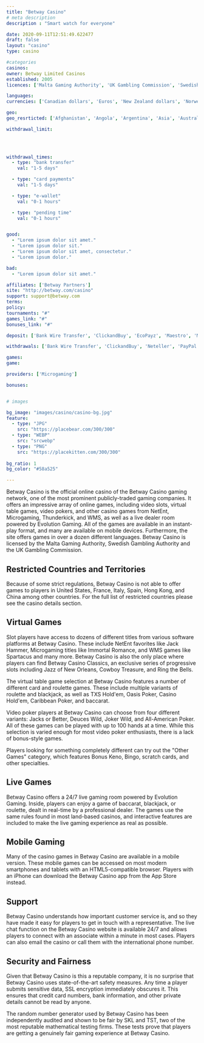 ```yaml
---
title: "Betway Casino"
# meta description
description : "Smart watch for everyone"

date: 2020-09-11T12:51:49.622477
draft: false
layout: "casino" 
type: casino

#categories
casinos: 
owner: Betway Limited Casinos
established: 2005
licences: ['Malta Gaming Authority', 'UK Gambling Commission', 'Swedish Gambling Authority']

languages: 
currencies: ['Canadian dollars', 'Euros', 'New Zealand dollars', 'Norwegian kroner', 'British pounds sterling', 'US dollars', 'Brazilian reals', 'Indian rupees', 'Swiss francs', 'Swedish kronor']

geo: 
geo_resrticted: ['Afghanistan', 'Angola', 'Argentina', 'Asia', 'Australia', 'Australian Capital Territory', 'New South Wales', 'Northern Territory', 'Queensland', 'South Australia', 'Tasmania', 'Victoria', 'Western Australia', 'Belize', 'Bolivia', 'Bosnia and Herzegovina', 'Bulgaria', 'Chile', 'Colombia', 'Costa Rica', 'Cuba', 'Dominican Republic', 'Ecuador', 'El Salvador', 'Finland', 'France', 'Germany', 'Schleswig-Holstein', 'Ghana', 'Greece', 'Greenland', 'Guatemala', 'Guyana', 'Honduras', 'Hong Kong', 'Hungary', 'Iran', 'Iraq', 'Israel', 'Italy', 'Kenya', 'Laos', 'Latvia', 'Lithuania', 'Myanmar [Burma]', 'North Korea', 'Papua New Guinea', 'Paraguay', 'Peru', 'Philippines', 'Portugal', 'Puerto Rico', 'Romania', 'Russia', 'Singapore', 'Slovakia', 'Slovenia', 'South Africa', 'Spain', 'Sri Lanka', 'Suriname', 'Switzerland', 'Syria', 'Thailand', 'Tunisia', 'Turkey', 'U.S. Minor Outlying Islands', 'Uganda', 'United States', 'Alabama', 'Alaska', 'American Samoa', 'Arizona', 'Arkansas', 'California', 'Colorado', 'Connecticut', 'Delaware', 'District of Columbia', 'Florida', 'Georgia(US)', 'Guam', 'Hawaii', 'Idaho', 'Illinois', 'Indiana', 'Iowa', 'Kansas', 'Kentucky', 'Louisiana', 'Maine', 'Maryland', 'Massachusetts', 'Michigan', 'Minnesota', 'Mississippi', 'Missouri', 'Montana', 'Nebraska', 'Nevada', 'New Hampshire', 'New Jersey', 'New Mexico', 'New York', 'North Carolina', 'North Dakota', 'Northern Mariana Islands', 'Ohio', 'Oklahoma', 'Oregon', 'Pennsylvania', 'Rhode Island', 'South Carolina', 'South Dakota', 'Tennessee', 'Texas', 'U.S. Virgin Islands', 'Utah', 'Vermont', 'Virginia', 'Washington', 'West Virginia', 'Wisconsin', 'Wyoming', 'Uruguay', 'Vanuatu', 'Venezuela', 'Yemen']

withdrawal_limit:

  
  

withdrawal_times:
  - type: "bank transfer"
    val: "1-5 days"

  - type: "card payments"
    val: "1-5 days"

  - type: "e-wallet"
    val: "0-1 hours"

  - type: "pending time"
    val: "0-1 hours"


good:
  - "Lorem ipsum dolor sit amet."
  - "Lorem ipsum dolor sit."
  - "Lorem ipsum dolor sit amet, consectetur."
  - "Lorem ipsum dolor."

bad:
  - "Lorem ipsum dolor sit amet."

affiliates: ['Betway Partners']
site: "http://betway.com/casino"
support: support@betway.com
terms:
policy:
tournaments: "#"
games_link: "#"
bonuses_link: "#"

deposit: ['Bank Wire Transfer', 'ClickandBuy', 'EcoPayz', 'Maestro', 'MasterCard', 'Neteller', 'PayPal', 'Paysafe Card', 'Ukash', 'Visa', 'Entropay', 'Przelewy24', 'Sofortuberweisung', 'POLi', 'GiroPay', 'EPS', 'Boleto', 'eKonto', 'EZIPay', 'Euteller', 'Lobanet', 'Neosurf', 'QIWI', 'Trustly', 'Skrill', 'AstroPay Card', 'Direct Bank Transfer', 'WebMoney', 'Rapid Transfer', 'Citadel Instant Banking', 'Instant Bank Transfer']

withdrawals: ['Bank Wire Transfer', 'ClickandBuy', 'Neteller', 'PayPal', 'instaDebit', 'Visa', 'Entropay', 'EcoPayz', 'Lobanet', 'EZIPay', 'QIWI', 'Skrill', 'iBanq', 'Citadel']

games: 
game:

providers: ['Microgaming']

bonuses:


# images

bg_image: "images/casino/casino-bg.jpg"  
feature:
  - type: "JPG" 
    src: "https://placebear.com/300/300"
  - type: "WEBP"
    src: "srcwebp"
  - type: "PNG"
    src: "https://placekitten.com/300/300"  
 
bg_ratio: 1 
bg_color: "#58a525"  

---
```


Betway Casino is the official online casino of the Betway Casino gaming network, one of the most prominent publicly-traded gaming companies. It offers an impressive array of online games, including video slots, virtual table games, video pokers, and other casino games from NetEnt, Microgaming, Thunderkick, and WMS, as well as a live dealer room powered by Evolution Gaming. All of the games are available in an instant-play format, and many are available on mobile devices. Furthermore, the site offers games in over a dozen different languages. Betway Casino is licensed by the Malta Gaming Authority, Swedish Gambling Authority and the UK Gambling Commission.

## Restricted Countries and Territories
Because of some strict regulations, Betway Casino is not able to offer games to players in United States, France, Italy, Spain, Hong Kong, and China among other countries. For the full list of restricted countries please see the casino details section.

## Virtual Games
Slot players have access to dozens of different titles from various software platforms at Betway Casino. These include NetEnt favorites like Jack Hammer, Microgaming titles like Immortal Romance, and WMS games like Spartacus and many more. Betway Casino is also the only place where players can find Betway Casino Classics, an exclusive series of progressive slots including Jazz of New Orleans, Cowboy Treasure, and Ring the Bells.

The virtual table game selection at Betway Casino features a number of different card and roulette games. These include multiple variants of roulette and blackjack, as well as TXS Hold'em, Oasis Poker, Casino Hold'em, Caribbean Poker, and baccarat.

Video poker players at Betway Casino can choose from four different variants: Jacks or Better, Deuces Wild, Joker Wild, and All-American Poker. All of these games can be played with up to 100 hands at a time. While this selection is varied enough for most video poker enthusiasts, there is a lack of bonus-style games.

Players looking for something completely different can try out the "Other Games" category, which features Bonus Keno, Bingo, scratch cards, and other specialties.

## Live Games
Betway Casino offers a 24/7 live gaming room powered by Evolution Gaming. Inside, players can enjoy a game of baccarat, blackjack, or roulette, dealt in real-time by a professional dealer. The games use the same rules found in most land-based casinos, and interactive features are included to make the live gaming experience as real as possible.

## Mobile Gaming
Many of the casino games in Betway Casino are available in a mobile version. These mobile games can be accessed on most modern smartphones and tablets with an HTML5-compatible browser. Players with an iPhone can download the Betway Casino app from the App Store instead.

## Support
Betway Casino understands how important customer service is, and so they have made it easy for players to get in touch with a representative. The live chat function on the Betway Casino website is available 24/7 and allows players to connect with an associate within a minute in most cases. Players can also email the casino or call them with the international phone number.

## Security and Fairness
Given that Betway Casino is this a reputable company, it is no surprise that Betway Casino uses state-of-the-art safety measures. Any time a player submits sensitive data, SSL encryption immediately obscures it. This ensures that credit card numbers, bank information, and other private details cannot be read by anyone.

The random number generator used by Betway Casino has been independently audited and shown to be fair by SKL and TST, two of the most reputable mathematical testing firms. These tests prove that players are getting a genuinely fair gaming experience at Betway Casino.